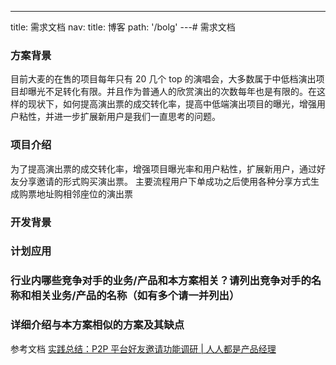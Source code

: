 ---
title: 需求文档
nav:
  title: 博客
  path: '/bolg'
---# 需求文档

### 方案背景

目前大麦的在售的项目每年只有 20 几个 top 的演唱会，大多数属于中低档演出项目却曝光不足转化有限。并且作为普通人的欣赏演出的次数每年也是有限的。在这样的现状下，如何提高演出票的成交转化率，提高中低端演出项目的曝光，增强用户粘性，并进一步扩展新用户是我们一直思考的问题。

### 项目介绍

为了提高演出票的成交转化率，增强项目曝光率和用户粘性，扩展新用户，通过好友分享邀请的形式购买演出票。
主要流程用户下单成功之后使用各种分享方式生成购票地址购相邻座位的演出票

### 开发背景

### 计划应用

### 行业内哪些竞争对手的业务/产品和本方案相关？请列出竞争对手的名称和相关业务/产品的名称（如有多个请一并列出）

### 详细介绍与本方案相似的方案及其缺点

参考文档
[实践总结：P2P 平台好友邀请功能调研 | 人人都是产品经理](http://www.woshipm.com/pd/894891.html)
